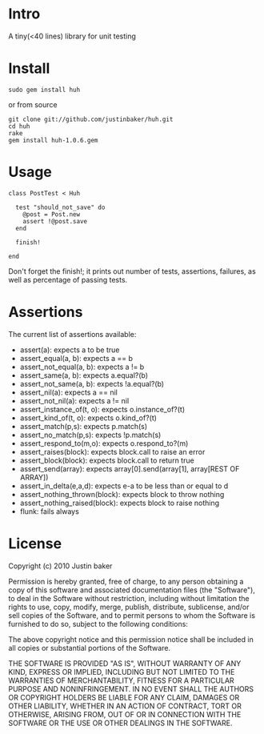Intro
=========

A tiny(<40 lines) library for unit testing

Install
=========

    sudo gem install huh

or from source

    git clone git://github.com/justinbaker/huh.git
    cd huh
    rake
    gem install huh-1.0.6.gem

Usage
=========

    class PostTest < Huh
    
      test "should_not_save" do
        @post = Post.new 
        assert !@post.save
      end

      finish!

    end

Don't forget the finish!; it prints out number of tests, assertions, failures, as well as percentage of passing tests.

Assertions
============

The current list of assertions available:

- assert(a): expects a to be true 
- assert_equal(a, b): expects a == b
- assert_not_equal(a, b): expects a != b
- assert_same(a, b): expects a.equal?(b)
- assert_not_same(a, b): expects !a.equal?(b)
- assert_nil(a): expects a == nil
- assert_not_nil(a): expects a != nil
- assert_instance_of(t, o): expects o.instance_of?(t)
- assert_kind_of(t, o): expects o.kind_of?(t)
- assert_match(p,s): expects p.match(s)
- assert_no_match(p,s): expects !p.match(s)
- assert_respond_to(m,o): expects o.respond_to?(m)
- assert_raises(block): expects block.call to raise an error
- assert_block(block): expects block.call to return true
- assert_send(array): expects array[0].send(array[1], array[REST OF ARRAY])
- assert_in_delta(e,a,d): expects e-a to be less than or equal to d
- assert_nothing_thrown(block): expects block to throw nothing
- assert_nothing_raised(block): expects block to raise nothing
- flunk: fails always

License
===========
Copyright (c) 2010 Justin baker

Permission is hereby granted, free of charge, to any person obtaining
a copy of this software and associated documentation files (the
"Software"), to deal in the Software without restriction, including
without limitation the rights to use, copy, modify, merge, publish,
distribute, sublicense, and/or sell copies of the Software, and to
permit persons to whom the Software is furnished to do so, subject to
the following conditions:

The above copyright notice and this permission notice shall be
included in all copies or substantial portions of the Software.

THE SOFTWARE IS PROVIDED "AS IS", WITHOUT WARRANTY OF ANY KIND,
EXPRESS OR IMPLIED, INCLUDING BUT NOT LIMITED TO THE WARRANTIES OF
MERCHANTABILITY, FITNESS FOR A PARTICULAR PURPOSE AND
NONINFRINGEMENT. IN NO EVENT SHALL THE AUTHORS OR COPYRIGHT HOLDERS BE
LIABLE FOR ANY CLAIM, DAMAGES OR OTHER LIABILITY, WHETHER IN AN ACTION
OF CONTRACT, TORT OR OTHERWISE, ARISING FROM, OUT OF OR IN CONNECTION
WITH THE SOFTWARE OR THE USE OR OTHER DEALINGS IN THE SOFTWARE.
